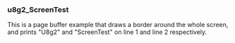 ### u8g2_ScreenTest
This is a page buffer example that draws a border around the whole screen, and prints "U8g2" and "ScreenTest" on line 1 and line 2 respectively.
 
